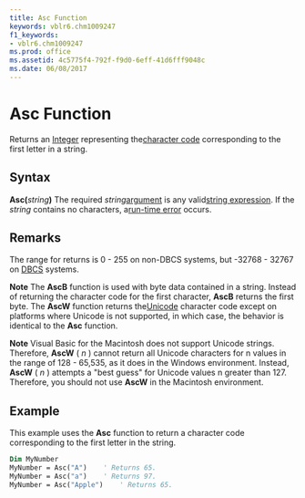 ```yaml
---
title: Asc Function
keywords: vblr6.chm1009247
f1_keywords:
- vblr6.chm1009247
ms.prod: office
ms.assetid: 4c5775f4-792f-f9d0-6eff-41d6fff9048c
ms.date: 06/08/2017
---
```



# Asc Function



Returns an [Integer](../../Glossary/vbe-glossary.md#integer-data-type) representing the[character code](../../Glossary/vbe-glossary.md#character-code) corresponding to the first letter in a string.

## Syntax

**Asc(**_string_**)**
The required  _string_[argument](../../Glossary/vbe-glossary.md#argument) is any valid[string expression](../../Glossary/vbe-glossary.md#string-expression). If the  _string_ contains no characters, a[run-time error](../../Glossary/vbe-glossary.md#run-time-error) occurs.

## Remarks

The range for returns is 0 - 255 on non-DBCS systems, but -32768 - 32767 on [DBCS](../../Glossary/vbe-glossary.md#dbcs) systems.

 **Note**  The  **AscB** function is used with byte data contained in a string. Instead of returning the character code for the first character, **AscB** returns the first byte. The **AscW** function returns the[Unicode](../../Glossary/vbe-glossary.md#unicode) character code except on platforms where Unicode is not supported, in which case, the behavior is identical to the **Asc** function.


 **Note**  Visual Basic for the Macintosh does not support Unicode strings. Therefore,  **AscW** ( _n_ ) cannot return all Unicode characters for n values in the range of 128 - 65,535, as it does in the Windows environment. Instead, **AscW** ( _n_ ) attempts a "best guess" for Unicode values n greater than 127. Therefore, you should not use **AscW** in the Macintosh environment.


## Example

This example uses the  **Asc** function to return a character code corresponding to the first letter in the string.


```vb
Dim MyNumber
MyNumber = Asc("A")    ' Returns 65.
MyNumber = Asc("a")    ' Returns 97.
MyNumber = Asc("Apple")    ' Returns 65.


```



